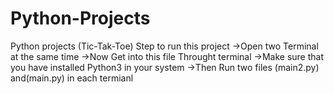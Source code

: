 # Python-Projects
Python projects (Tic-Tak-Toe)
Step to run this project
  ->Open two Terminal at the same time
  ->Now Get into this file Throught terminal
  ->Make sure that you have installed Python3 in your system
  ->Then Run two files (main2.py) and(main.py) in each termianl 

